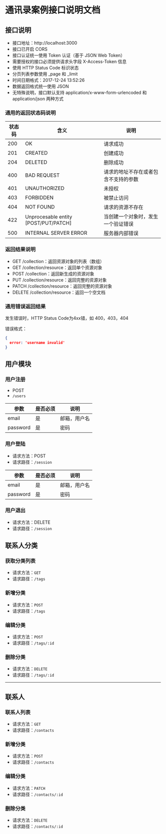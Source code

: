 # 通讯录案例接口说明文档

## 接口说明

- 接口地址：http://localhost:3000
- 接口已开启 CORS
- 接口认证统一使用 Token 认证（基于 JSON Web Token）
- 需要授权的接口必须提供请求头字段 X-Access-Token 信息
- 使用 HTTP Status Code 标识状态
- 分页列表参数使用 _page 和 _limit
- 时间日期格式：2017-12-24 13:52:26
- 数据返回格式统一使用 JSON
- 无特殊说明，接口默认支持 application/x-www-form-urlencoded 和 application/json 两种方式

### 通用的返回状态码说明

| 状态码 |                 含义                 |                 说明                 |
|--------|--------------------------------------|--------------------------------------|
|    200 | OK                                   | 请求成功                             |
|    201 | CREATED                              | 创建成功                             |
|    204 | DELETED                              | 删除成功                             |
|    400 | BAD REQUEST                          | 请求的地址不存在或者包含不支持的参数 |
|    401 | UNAUTHORIZED                         | 未授权                               |
|    403 | FORBIDDEN                            | 被禁止访问                           |
|    404 | NOT FOUND                            | 请求的资源不存在                     |
|    422 | Unprocesable entity [POST/PUT/PATCH] | 当创建一个对象时，发生一个验证错误   |
|    500 | INTERNAL SERVER ERROR                | 服务器内部错误                       |

### 返回结果说明

- GET /collection：返回资源对象的列表（数组）
- GET /collection/resource：返回单个资源对象
- POST /collection：返回新生成的资源对象
- PUT /collection/resource：返回完整的资源对象
- PATCH /collection/resource：返回完整的资源对象
- DELETE /collection/resource：返回一个空文档

### 通用错误返回结果

发生错误时，HTTP Status Code为4xx错，如 400，403，404

错误格式：

```json
{
  error: 'username invalid'
}
```

## 用户模块

### 用户注册

- POST
- `/users`

|   参数   | 是否必须 |     说明     |
|----------|----------|--------------|
| email    | 是       | 邮箱，用户名 |
| password | 是       | 密码         |

### 用户登陆

- 请求方法：POST
- 请求路径：`/session`

|   参数   | 是否必须 |     说明     |
|----------|----------|--------------|
| email    | 是       | 邮箱，用户名 |
| password | 是       | 密码         |

### 用户退出

- 请求方法：DELETE
- 请求路径：`/session`

## 联系人分类

### 获取分类列表

- 请求方法：`GET`
- 请求路径：`/tags`

### 新增分类

- 请求方法：`POST`
- 请求路径：`/tags`

### 编辑分类

- 请求方法：`POST`
- 请求路径：`/tags/:id`

### 删除分类

- 请求方法：`DELETE`
- 请求路径：`/tags/:id`

---

## 联系人

### 联系人列表

- 请求方法：`GET`
- 请求路径：`/contacts`

### 新增分类

- 请求方法：`POST`
- 请求路径：`/contacts`

### 编辑分类

- 请求方法：`PATCH`
- 请求路径：`/contacts/:id`

### 删除分类

- 请求方法：`DELETE`
- 请求路径：`/contacts/:id`

